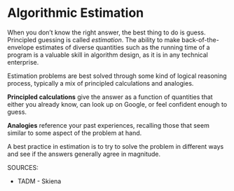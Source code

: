 # Algorithmic Estimation

When you don’t know the right answer, the best thing to do is guess. Principled guessing is called *estimation*. The ability to make back-of-the-envelope estimates of diverse quantities such as the running time of a program is a valuable skill in algorithm design, as it is in any technical enterprise.

Estimation problems are best solved through some kind of logical reasoning process, typically a mix of principled calculations and analogies.

**Principled calculations** give the answer as a function of quantities that either you already know, can look up on Google, or feel confident enough to guess.

**Analogies** reference your past experiences, recalling those that seem similar to some aspect of the problem at hand.

A best practice in estimation is to try to solve the problem in different ways and see if the answers generally agree in magnitude.

SOURCES:
* TADM - Skiena